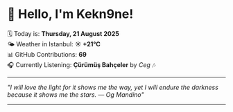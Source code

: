 # 👋 Hello, I'm Kekn9ne!

🗓️ Today is: **Thursday, 21 August 2025**  
🌤️ Weather in Istanbul: **☀️   +21°C**  
📊 GitHub Contributions: **69**  
🎧 Currently Listening: **Çürümüş Bahçeler** by *Ceg* 🎶

---

_"I will love the light for it shows me the way, yet I will endure the darkness because it shows me the stars. — *Og Mandino*"_

---
